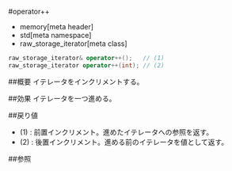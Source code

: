 #operator++
* memory[meta header]
* std[meta namespace]
* raw_storage_iterator[meta class]

```cpp
raw_storage_iterator& operator++();   // (1)
raw_storage_iterator operator++(int); // (2)
```

##概要
イテレータをインクリメントする。


##効果
イテレータを一つ進める。


##戻り値
- (1) : 前置インクリメント。進めたイテレータへの参照を返す。
- (2) : 後置インクリメント。進める前のイテレータを値として返す。


##参照
